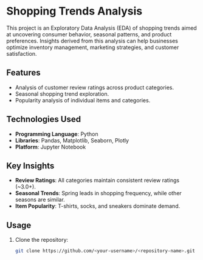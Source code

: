 # Shopping Trends Analysis

This project is an Exploratory Data Analysis (EDA) of shopping trends aimed at uncovering consumer behavior, seasonal patterns, and product preferences. Insights derived from this analysis can help businesses optimize inventory management, marketing strategies, and customer satisfaction.

## Features
- Analysis of customer review ratings across product categories.
- Seasonal shopping trend exploration.
- Popularity analysis of individual items and categories.

## Technologies Used
- **Programming Language**: Python
- **Libraries**: Pandas, Matplotlib, Seaborn, Plotly
- **Platform**: Jupyter Notebook

## Key Insights
- **Review Ratings**: All categories maintain consistent review ratings (~3.0+).
- **Seasonal Trends**: Spring leads in shopping frequency, while other seasons are similar.
- **Item Popularity**: T-shirts, socks, and sneakers dominate demand.


## Usage
1. Clone the repository:
   ```bash
   git clone https://github.com/<your-username>/<repository-name>.git
